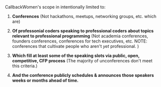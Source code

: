 CallbackWomen's scope in intentionally limited to:

1. **Conferences**
(Not hackathons, meetups, networking groups, etc.
which are)

2. **Of professonial coders speaking to professional coders about topics relevant to professional programming**
(Not academia conferences, founders conferences, conferences for tech executives, etc. NOTE: conferences that cultivate people who aren't _yet_ professional. )

3. **Which fill at least some of the speaking slots via public, open, competitive, CFP process**
(The majority of unconferences don't meet this criteria.)

4. **And the conference publicly schedules & announces those speakers weeks or months ahead of time.**
